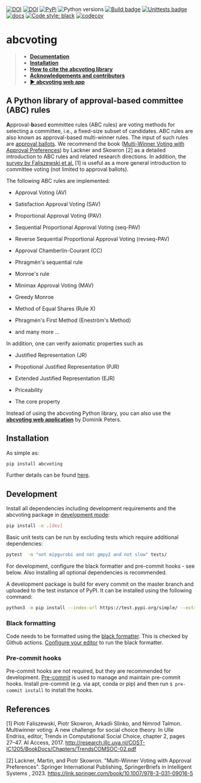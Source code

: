 [![DOI](https://zenodo.org/badge/192713860.svg)](https://zenodo.org/badge/latestdoi/192713860)
[![DOI](https://joss.theoj.org/papers/10.21105/joss.04880/status.svg)](https://doi.org/10.21105/joss.04880)
[![PyPi](https://badgen.net/pypi/v/abcvoting)](https://pypi.org/project/abcvoting/)
![Python versions](https://badgen.net/pypi/python/abcvoting)
[![Build badge](https://github.com/martinlackner/abcvoting/workflows/Build/badge.svg)](https://github.com/martinlackner/abcvoting/actions)
[![Unittests badge](https://github.com/martinlackner/abcvoting/workflows/Unittests/badge.svg)](https://github.com/martinlackner/abcvoting/actions)
[![docs](https://readthedocs.org/projects/abcvoting/badge/?version=latest&style=plastic)](https://abcvoting.readthedocs.io/en/latest/)
[![Code style: black](https://img.shields.io/badge/code%20style-black-000000.svg)](https://github.com/psf/black)
[![codecov](https://codecov.io/gh/martinlackner/abcvoting/branch/master/graph/badge.svg)](https://codecov.io/gh/martinlackner/abcvoting)

# abcvoting

> - [**Documentation**](https://abcvoting.readthedocs.io/)
> - [**Installation**](https://abcvoting.readthedocs.io/en/latest/installation.html)  
> - [**How to cite the abcvoting library**](https://abcvoting.readthedocs.io/en/latest/howtocite.html)
> - [**Acknowledgements and contributors**](https://abcvoting.readthedocs.io/en/latest/acks.html)
> - [**► abcvoting web app**](https://pref.tools/abcvoting/)

## A Python library of approval-based committee (ABC) rules

**A**pproval-**b**ased **c**ommittee rules (ABC rules) are voting methods for selecting a committee, i.e., a fixed-size subset of candidates.
ABC rules are also known as approval-based multi-winner rules.
The input of such rules are
[approval ballots](https://en.wikipedia.org/wiki/Approval_voting#/media/File:Approval_ballot.svg).
We recommend the book
([Multi-Winner Voting with Approval Preferences](https://link.springer.com/book/10.1007/978-3-031-09016-5))
by Lackner and Skowron [2] as a detailed introduction to ABC rules and related research directions.
In addition, the
[survey by Faliszewski et al.](http://research.illc.uva.nl/COST-IC1205/BookDocs/Chapters/TrendsCOMSOC-02.pdf) [1]
is useful as a more general introduction to committee voting (not limited to approval ballots).

The following ABC rules are implemented:

* Approval Voting (AV)

* Satisfaction Approval Voting (SAV)

* Proportional Approval Voting (PAV)

* Sequential Proportional Approval Voting (seq-PAV)

* Reverse Sequential Proportional Approval Voting (revseq-PAV)

* Approval Chamberlin-Courant (CC)

* Phragmén's sequential rule

* Monroe's rule

* Minimax Approval Voting (MAV)

* Greedy Monroe

* Method of Equal Shares (Rule X)

* Phragmén's First Method (Enestr&ouml;m's Method)

* and many more ...

In addition, one can verify axiomatic properties such as

* Justified Representation (JR)

* Propotional Justified Representation (PJR)

* Extended Justified Representation (EJR)

* Priceability

* The core property

Instead of using the abcvoting Python library, you can also use the 
[**abcvoting web application**](https://pref.tools/abcvoting/) by Dominik Peters.

## Installation

As simple as:

```bash
pip install abcvoting
```

Further details can be found [here](https://abcvoting.readthedocs.io/en/latest/installation.html).

## Development

Install all dependencies including development requirements and the abcvoting package in
[development mode](https://setuptools.readthedocs.io/en/latest/userguide/development_mode.html):

```bash
pip install -e .[dev]
```

Basic unit tests can be run by excluding tests which require additional dependencies:

```bash
pytest  -m "not mipgurobi and not gmpy2 and not slow" tests/
```

For development, configure the black formatter and pre-commit hooks - see below. Also installing
all optional dependencies is recommended.

A development package is build for every commit on the master branch and uploaded to the test
instance of PyPI. It can be installed using the following command:

```bash
python3 -m pip install --index-url https://test.pypi.org/simple/ --extra-index-url https://pypi.org/simple abcvoting
```


### Black formatting

Code needs to be formatted using the [black formatter](https://black.readthedocs.io/en/stable/). This is
checked by Github actions.
[Configure your editor](https://black.readthedocs.io/en/stable/integrations/editors.html) to run the
black formatter.

### Pre-commit hooks

Pre-commit hooks are not required, but they are recommended for development.
[Pre-commit](https://pre-commit.com/) is used to manage and maintain pre-commit hooks. Install
pre-commit (e.g. via apt, conda or pip) and then run `$ pre-commit install` to install the hooks.


## References

[1] Piotr Faliszewski, Piotr Skowron, Arkadii Slinko, and Nimrod Talmon. Multiwinner voting: A
new challenge for social choice theory. In Ulle Endriss, editor, Trends in Computational Social
Choice, chapter 2, pages 27–47. AI Access, 2017. http://research.illc.uva.nl/COST-IC1205/BookDocs/Chapters/TrendsCOMSOC-02.pdf

[2] Lackner, Martin, and Piotr Skowron. "Multi-Winner Voting with Approval Preferences". 
Springer International Publishing, SpringerBriefs in Intelligent Systems , 2023.
https://link.springer.com/book/10.1007/978-3-031-09016-5

<!--
[2] Markus Brill, Rupert Freeman, Svante Janson and Martin Lackner. Phragmén's Voting Methods and Justified Representation. In Proceedings of the 31st AAAI Conference on Artificial Intelligence (AAAI 2017), pages 406-413, AAAI Press, 2017. https://arxiv.org/abs/2102.12305

[3] Steven J Brams, D Marc Kilgour, and M Remzi Sanver. A minimax procedure for electing committees. Public Choice, 132(3-4):401–420, 2007.

[4] Martin Lackner, Piotr Skowron.
A Quantitative Analysis of Multi-Winner Rules. arXiv preprint arXiv:1801.01527. 2018. https://arxiv.org/abs/1801.01527

[5] Properties of multiwinner voting rules.
Edith Elkind, Piotr Faliszewski, Piotr Skowron, and Arkadii Slinko.
Social Choice and Welfare volume 48, pages 599–632. 2017. https://link.springer.com/article/10.1007/s00355-017-1026-z

[6] Peters, Dominik, and Piotr Skowron.
Proportionality and the Limits of Welfarism. arXiv preprint arXiv:1911.11747. 2019. https://arxiv.org/abs/1911.11747

-->
